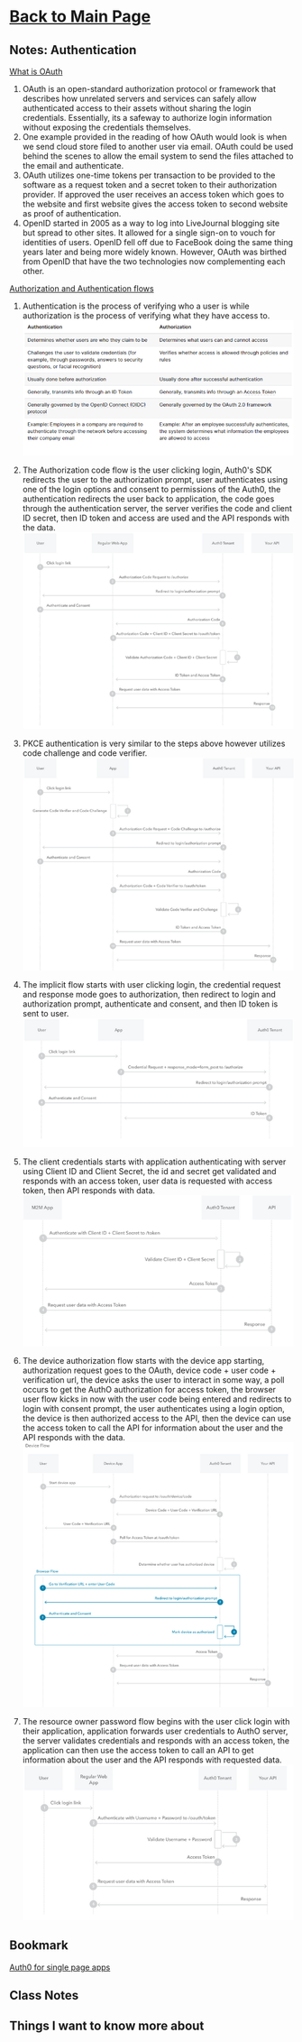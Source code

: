 # [Back to Main Page](https://reecerenninger.github.io/reading-notes/)

## Notes: Authentication

[What is OAuth](https://www.csoonline.com/article/3216404/what-is-oauth-how-the-open-authorization-framework-works.html)

1. OAuth is an open-standard authorization protocol or framework that describes how unrelated servers and services can safely allow authenticated access to their assets without sharing the login credentials.  Essentially, its a safeway to authorize login information without exposing the credentials themselves.
2. One example provided in the reading of how OAuth would look is when we send cloud store filed to another user via email. OAuth could be used behind the scenes to allow the email system to send the files attached to the email and authenticate.
3. OAuth utilizes one-time tokens per transaction to be provided to the software as a request token and a secret token to their authorization provider.  If approved the user receives an access token which goes to the website and first website gives the access token to second website as proof of authentication.
4. OpenID started in 2005 as a way to log into LiveJournal blogging site but spread to other sites.  It allowed for a single sign-on to vouch for identities of users. OpenID fell off due to FaceBook doing the same thing years later and being more widely known.  However, OAuth was birthed from OpenID that have the two technologies now complementing each other.

[Authorization and Authentication flows](https://auth0.com/docs/flows)

1. Authentication is the process of verifying who a user is while authorization is the process of verifying what they have access to.
![Alt text](../AuthenicationvsAuthorization.png)

2. The Authorization code flow is the user clicking login, Auth0's SDK redirects the user to the authorization prompt, user authenticates using one of the login options and consent to permissions of the Auth0, the authentication redirects the user back to application, the code goes through the authentication server, the server verifies the code and client ID secret, then ID token and access are used and the API responds with the data.
![Alt text](../AuthorizationCodeFlow.png)

3. PKCE authentication is very similar to the steps above however utilizes code challenge and code verifier.
![Alt text](../AuthorizationPKCEflow.png)

4. The implicit flow starts with user clicking login, the credential request and response mode goes to authorization, then redirect to login and authorization prompt, authenticate and consent, and then ID token is sent to user.
![Alt text](../implicitFlow.png)

5. The client credentials starts with application authenticating with server using Client ID and Client Secret, the id and secret get validated and responds with an access token, user data is requested with access token, then API responds with data.
![Alt text](../ClientCredentialsFlow.png)
6. The device authorization flow starts with the device app starting, authorization request goes to the OAuth, device code + user code + verification url, the device asks the user to interact in some way, a poll occurs to get the AuthO authorization for access token, the browser user flow kicks in now with the user code being entered and redirects to login with consent prompt, the user authenticates using a login option, the device is then authorized access to the API, then the device can use the access token to call the API for information about the user and the API responds with the data.
![Alt text](../DeviceAuthorizationFlow.png)

7. The resource owner password flow begins with the user click login with their application, application forwards user credentials to AuthO server, the server validates credentials and responds with an access token, the application can then use the access token to call an API to get information about the user and the API responds with requested data.
![Alt text](../ResourceOwnerPasswordFlow.png)

## Bookmark

[Auth0 for single page apps](https://auth0.com/docs/libraries/auth0-react)

## Class Notes

## Things I want to know more about

